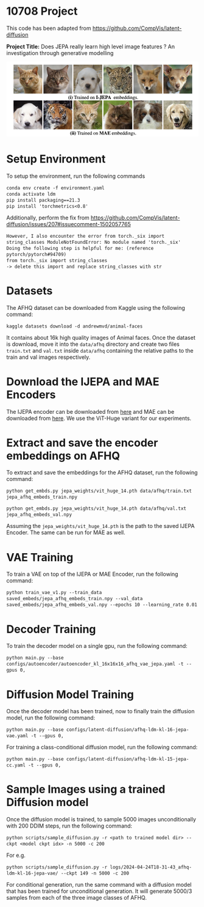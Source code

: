 # 10708 Project

This code has been adapted from https://github.com/CompVis/latent-diffusion

**Project Title:** Does JEPA really learn high level image features ? An investigation through generative modelling

![Unconditional Image Generation with IJEPA and MAE](img/uc_ima.png)

# Setup Environment

To setup the environment, run the following commands

```
conda env create -f environment.yaml
conda activate ldm
pip install packaging==21.3
pip install 'torchmetrics<0.8'
```

Additionally, perform the fix from https://github.com/CompVis/latent-diffusion/issues/207#issuecomment-1502057765
```
However, I also encounter the error from torch._six import string_classes ModuleNotFoundError: No module named 'torch._six'
Doing the following step is helpful for me: (reference pytorch/pytorch#94709)
from torch._six import string_classes
-> delete this import and replace string_classes with str
```

# Datasets

The AFHQ dataset can be downloaded from Kaggle using the following command:

```
kaggle datasets download -d andrewmvd/animal-faces
```

It contains about 16k high quality images of Animal faces. Once the dataset is download, move it into the `data/afhq` directory and create two files `train.txt` and `val.txt` inside `data/afhq` containing the relative paths to the train and val images respectively.


# Download the IJEPA and MAE Encoders

The IJEPA encoder can be downloaded from [here](https://github.com/facebookresearch/ijepa) and MAE can be downloaded from [here](https://github.com/facebookresearch/mae). We use the ViT-Huge variant for our experiments.

# Extract and save the encoder embeddings on AFHQ

To extract and save the embeddings for the AFHQ dataset, run the following command:

```
python get_embds.py jepa_weights/vit_huge_14.pth data/afhq/train.txt jepa_afhq_embeds_train.npy
```

```
python get_embds.py jepa_weights/vit_huge_14.pth data/afhq/val.txt jepa_afhq_embeds_val.npy
```

Assuming the `jepa_weights/vit_huge_14.pth` is the path to the saved IJEPA Encoder. The same can be run for MAE as well.

# VAE Training

To train a VAE on top of the IJEPA or MAE Encoder, run the following command:

```
python train_vae_v1.py --train_data saved_embeds/jepa_afhq_embeds_train.npy --val_data saved_embeds/jepa_afhq_embeds_val.npy --epochs 10 --learning_rate 0.01
```


# Decoder Training

To train the decoder model on a single gpu, run the following command:

```
python main.py --base configs/autoencoder/autoencoder_kl_16x16x16_afhq_vae_jepa.yaml -t --gpus 0,
```

# Diffusion Model Training

Once the decoder model has been trained, now to finally train the diffusion model, run the following command:

```
python main.py --base configs/latent-diffusion/afhq-ldm-kl-16-jepa-vae.yaml -t --gpus 0,
```

For training a class-conditional diffusion model, run the following command:

```
python main.py --base configs/latent-diffusion/afhq-ldm-kl-15-jepa-cc.yaml -t --gpus 0,
```

# Sample Images using a trained Diffusion model

Once the diffusion model is trained, to sample 5000 images unconditionally with 200 DDIM steps, run the following command:

```
python scripts/sample_diffusion.py -r <path to trained model dir> --ckpt <model ckpt idx> -n 5000 -c 200
```

For e.g.
```
python scripts/sample_diffusion.py -r logs/2024-04-24T18-31-43_afhq-ldm-kl-16-jepa-vae/ --ckpt 149 -n 5000 -c 200
```

For conditional generation, run the same command with a diffusion model that has been trained for unconditional generation. It will generate 5000/3 samples from each of the three image classes of AFHQ.
